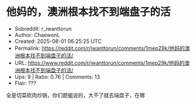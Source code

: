# 他妈的，澳洲根本找不到端盘子的活

- Subreddit: r_iwanttorun
- Author: ChaewonL
- Created: 2025-08-01 06:25:25 UTC
- Permalink: https://reddit.com/r/iwanttorun/comments/1mep29k/他妈的澳洲根本找不到端盘子的活/
- URL: https://www.reddit.com/r/iwanttorun/comments/1mep29k/他妈的澳洲根本找不到端盘子的活/
- Ups: 9 | Ratio: 0.76 | Comments: 13
- Flair: ???


全是切菜砍肉炒锅，你们题蛆说的，大不了就去端盘子，在哪

